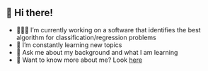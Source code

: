 ## 🙏 Hi there!

- 👨🏻‍💻 I’m currently working on a software that identifies the best algorithm for classification/regression problems
- 🔎 I’m constantly learning new topics
- 💬 Ask me about my background and what I am learning
- 📖 Want to know more about me? Look [here](https://www.jkkbuddika.com/)
